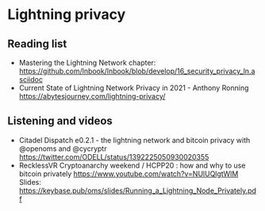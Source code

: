 # Lightning privacy

## Reading list
* Mastering the Lightning Network chapter: https://github.com/lnbook/lnbook/blob/develop/16_security_privacy_ln.asciidoc
* Current State of Lightning Network Privacy in 2021 - Anthony Ronning https://abytesjourney.com/lightning-privacy/

## Listening and videos
* Citadel Dispatch e0.2.1 - the lightning network and bitcoin privacy with @openoms and @cycryptr https://twitter.com/ODELL/status/1392225050930020355
* RecklessVR Cryptoanarchy weekend / HCPP20 : how and why to use bitcoin privately https://www.youtube.com/watch?v=NUlUQlgtWlM  
Slides: https://keybase.pub/oms/slides/Running_a_Lightning_Node_Privately.pdf